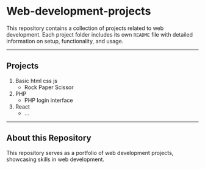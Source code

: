 # Web-development-projects

This repository contains a collection of projects related to web development. Each project folder includes its own `README` file with detailed information on setup, functionality, and usage.

---

## Projects
  1. Basic html css js
     - Rock Paper Scissor
  2. PHP
     - PHP login interface
  3. React
     - ...
---

## About this Repository

This repository serves as a portfolio of web development projects, showcasing skills in web development.

